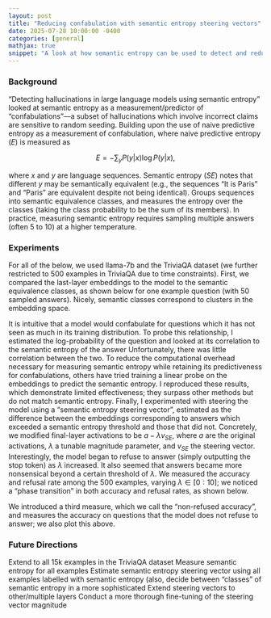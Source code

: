 ```yaml
---
layout: post
title: "Reducing confabulation with semantic entropy steering vectors"
date: 2025-07-28 10:00:00 -0400
categories: [general]
mathjax: true
snippet: "A look at how semantic entropy can be used to detect and reduce confabulations in large language models."
---
```


### Background
“Detecting hallucinations in large language models using semantic entropy” looked at semantic entropy as a measurement/predictor of “confabulations”—a subset of hallucinations which involve incorrect claims are sensitive to random seeding.
Building upon the use of naive predictive entropy as a measurement of confabulation, where naive predictive entropy ($E$) is measured as

$$E = -\sum_y P(y|x) \log P(y|x),$$

where $x$ and $y$ are language sequences.
Semantic entropy ($SE$) notes that different $y$ may be semantically equivalent (e.g., the sequences “It is Paris” and “Paris” are equivalent despite not being identical).
Groups sequences into semantic equivalence classes, and measures the entropy over the classes (taking the class probability to be the sum of its members).
In practice, measuring semantic entropy requires sampling multiple answers (often 5 to 10) at a higher temperature.

### Experiments
For all of the below, we used llama-7b and the TriviaQA dataset (we further restricted to 500 examples in TriviaQA due to time constraints).
First, we compared the last-layer embeddings to the model to the semantic equivalence classes, as shown below for one example question (with 50 sampled answers).
Nicely, semantic classes correspond to clusters in the embedding space.
	
It is intuitive that a model would confabulate for questions which it has not seen as much in its training distribution.
To probe this relationship, I estimated the log-probability of the question and looked at its correlation to the semantic entropy of the answer
Unfortunately, there was little correlation between the two.
To reduce the computational overhead necessary for measuring semantic entropy while retaining its predictiveness for confabulations, others have tried training a linear probe on the embeddings to predict the semantic entropy.
I reproduced these results, which demonstrate limited effectiveness; they surpass other methods but do not match semantic entropy.
Finally, I experimented with steering the model using a “semantic entropy steering vector”, estimated as the difference between the embeddings corresponding to answers which exceeded a semantic entropy threshold and those that did not.
Concretely, we modified final-layer activations to be $a - \lambda v_{SE}$, where $a$ are the original activations, $\lambda$ a tunable magnitude parameter, and $v_{SE}$ the steering vector.
Interestingly, the model began to refuse to answer (simply outputting the stop token) as $\lambda$ increased.
It also seemed that answers became more nonsensical beyond a certain threshold of $\lambda$.
We measured the accuracy and refusal rate among the 500 examples, varying $\lambda \in [0:10]$; we noticed a “phase transition” in both accuracy and refusal rates, as shown below.

We introduced a third measure, which we call the “non-refused accuracy”, and measures the accuracy on questions that the model does not refuse to answer; we also plot this above.

### Future Directions
Extend to all 15k examples in the TriviaQA dataset
Measure semantic entropy for all examples
Estimate semantic entropy steering vector using all examples labelled with semantic entropy (also, decide between “classes” of semantic entropy in a more sophisticated
Extend steering vectors to other/multiple layers
Conduct a more thorough fine-tuning of the steering vector magnitude
